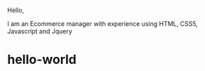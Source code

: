 Hello,

I am an Ecommerce manager with experience using HTML, CSS5, Javascript and Jquery 
# hello-world
